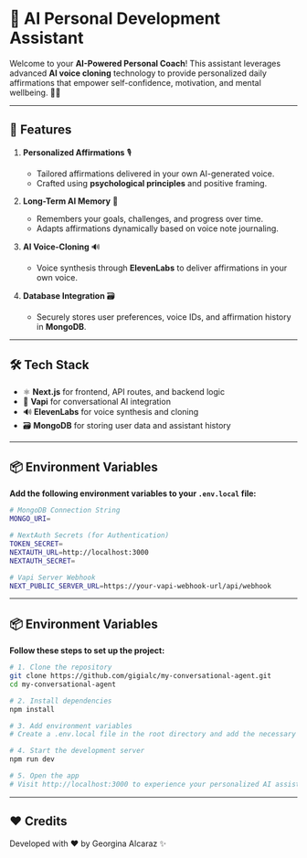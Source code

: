 # 🧘 **AI Personal Development Assistant**

Welcome to your **AI-Powered Personal Coach**! This assistant leverages advanced **AI voice cloning** technology to provide personalized daily affirmations that empower self-confidence, motivation, and mental wellbeing. 🧠💡  

---

## 🌟 **Features**

1. **Personalized Affirmations** 🎙️  
   - Tailored affirmations delivered in your own AI-generated voice.  
   - Crafted using **psychological principles** and positive framing.  

2. **Long-Term AI Memory** 📓  
   - Remembers your goals, challenges, and progress over time.  
   - Adapts affirmations dynamically based on voice note journaling.  

3. **AI Voice-Cloning** 🔊  
   - Voice synthesis through **ElevenLabs** to deliver affirmations in your own voice.  

4. **Database Integration** 🗃️  
   - Securely stores user preferences, voice IDs, and affirmation history in **MongoDB**.  

---

## 🛠️ **Tech Stack**

- ⚛️ **Next.js** for frontend, API routes, and backend logic  
- 🤖 **Vapi** for conversational AI integration  
- 🔊 **ElevenLabs** for voice synthesis and cloning  
- 🗃️ **MongoDB** for storing user data and assistant history  

---

## 📦 **Environment Variables**  
**Add the following environment variables to your `.env.local` file:**

```bash
# MongoDB Connection String
MONGO_URI=

# NextAuth Secrets (for Authentication)
TOKEN_SECRET=
NEXTAUTH_URL=http://localhost:3000
NEXTAUTH_SECRET=

# Vapi Server Webhook
NEXT_PUBLIC_SERVER_URL=https://your-vapi-webhook-url/api/webhook
```

---

## 📦 **Environment Variables**
**Follow these steps to set up the project:**

```bash
# 1. Clone the repository
git clone https://github.com/gigialc/my-conversational-agent.git
cd my-conversational-agent

# 2. Install dependencies
npm install

# 3. Add environment variables
# Create a .env.local file in the root directory and add the necessary variables.

# 4. Start the development server
npm run dev

# 5. Open the app
# Visit http://localhost:3000 to experience your personalized AI assistant.
```

---
## ❤️  **Credits**
Developed with ❤️ by Georgina Alcaraz ✨



